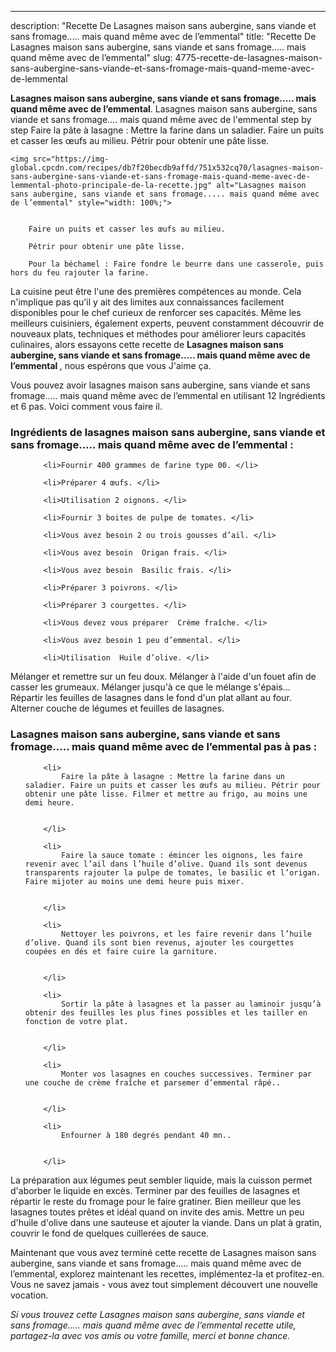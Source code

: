 ---
description: "Recette De Lasagnes maison sans aubergine, sans viande et sans fromage..... mais quand même avec de l’emmental"
title: "Recette De Lasagnes maison sans aubergine, sans viande et sans fromage..... mais quand même avec de l’emmental"
slug: 4775-recette-de-lasagnes-maison-sans-aubergine-sans-viande-et-sans-fromage-mais-quand-meme-avec-de-lemmental

<p>
	<strong>Lasagnes maison sans aubergine, sans viande et sans fromage..... mais quand même avec de l’emmental</strong>. 
	Lasagnes maison sans aubergine, sans viande et sans fromage…. mais quand même avec de l&#39;emmental step by step Faire la pâte à lasagne : Mettre la farine dans un saladier. Faire un puits et casser les œufs au milieu. Pétrir pour obtenir une pâte lisse.
</p>
<p>
	
	<img src="https://img-global.cpcdn.com/recipes/db7f20becdb9affd/751x532cq70/lasagnes-maison-sans-aubergine-sans-viande-et-sans-fromage-mais-quand-meme-avec-de-lemmental-photo-principale-de-la-recette.jpg" alt="Lasagnes maison sans aubergine, sans viande et sans fromage..... mais quand même avec de l’emmental" style="width: 100%;">
	
	
		Faire un puits et casser les œufs au milieu.
	
		Pétrir pour obtenir une pâte lisse.
	
		Pour la béchamel : Faire fondre le beurre dans une casserole, puis hors du feu rajouter la farine.
	
</p>

La cuisine peut être l'une des premières compétences au monde. Cela n'implique pas qu'il y ait des limites aux connaissances facilement disponibles pour le chef curieux de renforcer ses capacités. Même les meilleurs cuisiniers, également experts, peuvent constamment découvrir de nouveaux plats, techniques et méthodes pour améliorer leurs capacités culinaires, alors essayons cette recette de <strong> Lasagnes maison sans aubergine, sans viande et sans fromage..... mais quand même avec de l’emmental </strong>, nous espérons que vous J'aime ça.

<!--inarticleads1-->

Vous pouvez avoir lasagnes maison sans aubergine, sans viande et sans fromage..... mais quand même avec de l’emmental en utilisant 12 Ingrédients et 6 pas. Voici comment vous faire il.

<h3>Ingrédients de lasagnes maison sans aubergine, sans viande et sans fromage..... mais quand même avec de l’emmental :</h3>

<ol>
	
		<li>Fournir 400 grammes de farine type 00. </li>
	
		<li>Préparer 4 œufs. </li>
	
		<li>Utilisation 2 oignons. </li>
	
		<li>Fournir 3 boites de pulpe de tomates. </li>
	
		<li>Vous avez besoin 2 ou trois gousses d’ail. </li>
	
		<li>Vous avez besoin  Origan frais. </li>
	
		<li>Vous avez besoin  Basilic frais. </li>
	
		<li>Préparer 3 poivrons. </li>
	
		<li>Préparer 3 courgettes. </li>
	
		<li>Vous devez vous préparer  Crème fraîche. </li>
	
		<li>Vous avez besoin 1 peu d’emmental. </li>
	
		<li>Utilisation  Huile d’olive. </li>
	
</ol>

Mélanger et remettre sur un feu doux. Mélanger à l&#39;aide d&#39;un fouet afin de casser les grumeaux. Mélanger jusqu&#39;à ce que le mélange s&#39;épais… Répartir les feuilles de lasagnes dans le fond d&#39;un plat allant au four. Alterner couche de légumes et feuilles de lasagnes. 

<!--inarticleads2-->

<h3>Lasagnes maison sans aubergine, sans viande et sans fromage..... mais quand même avec de l’emmental pas à pas :</h3>

<ol>
	
		<li>
			Faire la pâte à lasagne : Mettre la farine dans un saladier. Faire un puits et casser les œufs au milieu. Pétrir pour obtenir une pâte lisse. Filmer et mettre au frigo, au moins une demi heure.
			
			
		</li>
	
		<li>
			Faire la sauce tomate : émincer les oignons, les faire revenir avec l’ail dans l’huile d’olive. Quand ils sont devenus transparents rajouter la pulpe de tomates, le basilic et l’origan. Faire mijoter au moins une demi heure puis mixer.
			
			
		</li>
	
		<li>
			Nettoyer les poivrons, et les faire revenir dans l’huile d’olive. Quand ils sont bien revenus, ajouter les courgettes coupées en dés et faire cuire la garniture.
			
			
		</li>
	
		<li>
			Sortir la pâte à lasagnes et la passer au laminoir jusqu’à obtenir des feuilles les plus fines possibles et les tailler en fonction de votre plat.
			
			
		</li>
	
		<li>
			Monter vos lasagnes en couches successives. Terminer par une couche de crème fraîche et parsemer d’emmental râpé..
			
			
		</li>
	
		<li>
			Enfourner à 180 degrés pendant 40 mn..
			
			
		</li>
	
</ol>

La préparation aux légumes peut sembler liquide, mais la cuisson permet d&#39;aborber le liquide en excès. Terminer par des feuilles de lasagnes et répartir le reste du fromage pour le faire gratiner. Bien meilleur que les lasagnes toutes prêtes et idéal quand on invite des amis. Mettre un peu d&#39;huile d&#39;olive dans une sauteuse et ajouter la viande. Dans un plat à gratin, couvrir le fond de quelques cuillerées de sauce. 

<!--inarticleads1-->

<p>
Maintenant que vous avez terminé cette recette de Lasagnes maison sans aubergine, sans viande et sans fromage..... mais quand même avec de l’emmental, explorez maintenant les recettes, implémentez-la et profitez-en. Vous ne savez jamais - vous avez tout simplement découvert une nouvelle vocation.
</p>

<p>
<i>Si vous trouvez cette Lasagnes maison sans aubergine, sans viande et sans fromage..... mais quand même avec de l’emmental recette utile, partagez-la avec vos amis ou votre famille, merci et bonne chance.</i>
</p>
